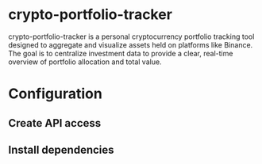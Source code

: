 # crypto-portfolio-tracker
crypto-portfolio-tracker is a personal cryptocurrency portfolio tracking tool designed to aggregate and visualize assets held on platforms like Binance. The goal is to centralize investment data to provide a clear, real-time overview of portfolio allocation and total value.

# Configuration

## Create API access

## Install dependencies
